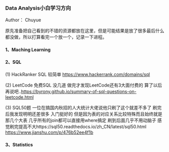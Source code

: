 ### Data Analysis小白学习方向

Author： Chuyue

原先准备把自己看到的不错的资源都放在这里，但是可能结果是放了很多最后什么都没做，所以打算看完一个放一个，记录一下进程。

#### 1、Maching Learning


#### 2、SQL
(1) HackRanker SQL 较简单 https://www.hackerrank.com/domains/sql

(2) LeetCode 免费SQL 没几道 做完才发现LeetCode还有3大面付费的 算了以后再说吧..https://byrony.github.io/summary-of-sql-questions-on-leetcode.html

(3) SQL50题 一位在搞国内秋招的人大统计大佬说他只刷了这个就差不多了 刷完后我发现明明还差很多 入门挺好的 但是因为表的对应关系比较特殊而且始终就是那几个大表 几乎所有的join都可以直接用where搞定 刷到后面几乎不用动脑子 感觉刷完提高不大https://sql50.readthedocs.io/zh_CN/latest/sql50.html
https://www.jianshu.com/p/476b52ee4f1b

#### 3、Statistics



